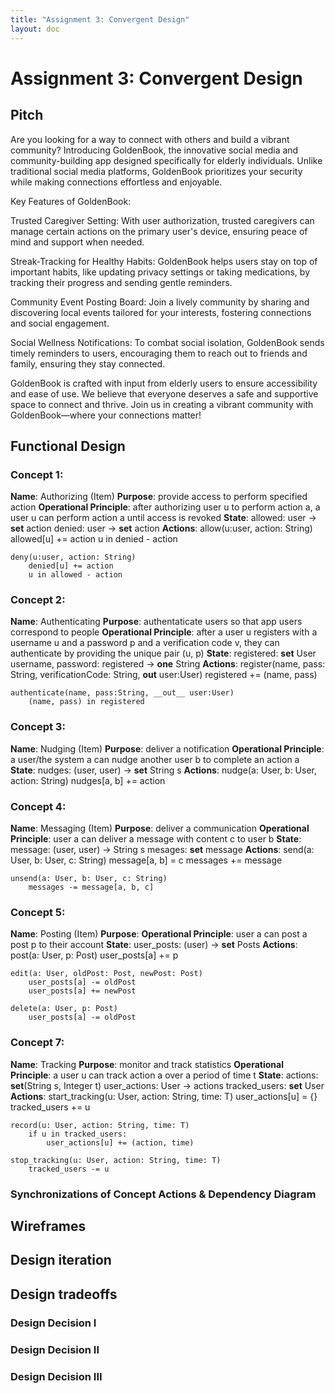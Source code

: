 ```yaml
---
title: "Assignment 3: Convergent Design"
layout: doc
---
```


# Assignment 3: Convergent Design

## Pitch

Are you looking for a way to connect with others and build a vibrant community? Introducing GoldenBook, the innovative social media and community-building app designed specifically for elderly individuals. Unlike traditional social media platforms, GoldenBook prioritizes your security while making connections effortless and enjoyable.

Key Features of GoldenBook:

Trusted Caregiver Setting: With user authorization, trusted caregivers can manage certain actions on the primary user's device, ensuring peace of mind and support when needed.

Streak-Tracking for Healthy Habits: GoldenBook helps users stay on top of important habits, like updating privacy settings or taking medications, by tracking their progress and sending gentle reminders.

Community Event Posting Board: Join a lively community by sharing and discovering local events tailored for your interests, fostering connections and social engagement.

Social Wellness Notifications: To combat social isolation, GoldenBook sends timely reminders to users, encouraging them to reach out to friends and family, ensuring they stay connected.

GoldenBook is crafted with input from elderly users to ensure accessibility and ease of use. We believe that everyone deserves a safe and supportive space to connect and thrive. Join us in creating a vibrant community with GoldenBook—where your connections matter!


## Functional Design

### Concept 1:
__Name__: Authorizing (Item)
__Purpose__: provide access to perform specified action
__Operational Principle__:
    after authorizing user u
    to perform action a, a
    user u can perform action a
    until access is revoked
__State__: 
    allowed: user -> __set__ action
    denied: user -> __set__ action
__Actions__: 
    allow(u:user, action: String)
        allowed[u] += action
        u in denied - action

    deny(u:user, action: String)
        denied[u] += action
        u in allowed - action

### Concept 2: 
__Name__: Authenticating
__Purpose__: authentaticate users so that app users correspond to people
__Operational Principle__:
    after a user u registers with a username u and a password p and 
    a verification code v, they can authenticate by providing the unique pair
    (u, p)
__State__:
    registered: __set__ User
    username, password: registered -> __one__ String
__Actions__:
    register(name, pass: String, verificationCode: String, __out__ user:User)
        registered += (name, pass)

    authenticate(name, pass:String, __out__ user:User)
        (name, pass) in registered


### Concept 3:
__Name__: Nudging (Item)
__Purpose__: deliver a notification
__Operational Principle__: 
    a user/the system a can nudge another user b
    to complete an action a
__State__: 
    nudges: (user, user) -> __set__ String s
__Actions__: 
    nudge(a: User, b: User, action: String)
        nudges[a, b] += action


### Concept 4:
__Name__: Messaging (Item)
__Purpose__: deliver a communication
__Operational Principle__:
    user a can deliver a message
    with content c to user b
__State__:
    message: (user, user) -> String s
    mesages: __set__ message
__Actions__:
    send(a: User, b: User, c: String)
        message[a, b] = c
        messages += message

    unsend(a: User, b: User, c: String)
        messages -= message[a, b, c]

### Concept 5:
__Name__: Posting (Item)
__Purpose__: 
__Operational Principle__:
    user a can post a post p
    to their account
__State__:
    user_posts: (user) -> __set__ Posts
__Actions__:
    post(a: User, p: Post)
        user_posts[a] += p

    edit(a: User, oldPost: Post, newPost: Post)
        user_posts[a] -= oldPost
        user_posts[a] += newPost
    
    delete(a: User, p: Post)
        user_posts[a] -= oldPost

### Concept 7: 
__Name__: Tracking
__Purpose__: monitor and track statistics
__Operational Principle__:
    a user u can track action a
    over a period of time t
__State__:
    actions: __set__(String s, Integer t)
    user_actions: User -> actions
    tracked_users: __set__ User
__Actions__:
    start_tracking(u: User, action: String, time: T)
        user_actions[u] = {}
        tracked_users += u
    
    record(u: User, action: String, time: T)
        if u in tracked_users:
            user_actions[u] += (action, time)

    stop_tracking(u: User, action: String, time: T)
        tracked_users -= u


### Synchronizations of Concept Actions & Dependency Diagram

## Wireframes

## Design iteration

## Design tradeoffs

### Design Decision I

### Design Decision II

### Design Decision III